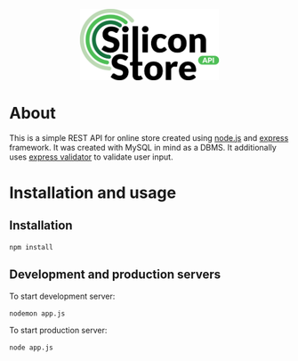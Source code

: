<p align="center">
<img src="./logo.png" width="250px">
</p>

# About
This is a simple REST API for online store created using [node.js](https://nodejs.org) and [express](https://expressjs.com/) framework. It was created with MySQL in mind as a DBMS. It additionally uses [express validator](https://express-validator.github.io) to validate user input.
# Installation and usage
## Installation
```
npm install
```
## Development and production servers
To start development server:
```
nodemon app.js
```
To start production server:
```
node app.js
```
